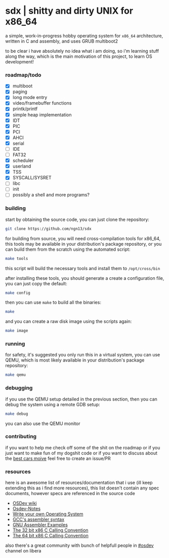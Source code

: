 # sdx | shitty and dirty UNIX for x86_64
a simple, work-in-progress hobby operating system for `x86_64` architecture, written in C and assembly,
and uses GRUB multiboot2

to be clear i have absolutely no idea what i am doing, so i'm learning stuff along the way, which is the
main motivation of this project, to learn OS development!

### roadmap/todo
- [x] multiboot
- [x] paging
- [x] long mode entry
- [x] video/framebuffer functions
- [x] printk/printf
- [x] simple heap implementation
- [x] IDT
- [x] PIC
- [x] PCI
- [X] AHCI
- [x] serial
- [ ] IDE
- [ ] FAT32
- [x] scheduler
- [x] userland
- [x] TSS
- [x] SYSCALL/SYSRET
- [ ] libc
- [ ] init
- [ ] possibly a shell and more programs?

### building
start by obtaining the source code, you can just clone the repository:
```bash
git clone https://github.com/ngn13/sdx
```

for building from source, you will need cross-compilation tools for x86_64, this tools may be available
in your distribution's package repository, or you can build them from the scratch using the automated script:
```bash
make tools
```
this script will build the necessary tools and install them to `/opt/cross/bin`

after installing these tools, you should generate a create a configuration file, you can just copy the default:
```bash
make config
```

then you can use `make` to build all the binaries:
```bash
make
```

and you can create a raw disk image using the scripts again:
```bash
make image
```

### running
for safety, it's suggested you only run this in a virtual system, you can use QEMU, which is most likely available in your
distribution's package repository:
```bash
make qemu
```

### debugging
if you use the QEMU setup detailed in the previous section, then you can debug the system using a remote GDB setup:
```bash
make debug
```
you can also use the QEMU monitor

### contributing
if you want to help me check off some of the shit on the roadmap or if you just want to make fun of my dogshit code or
if you want to discuss about the [best cars moive](kernel/main.c) feel free to create an issue/PR

### resources
here is an awesome list of resources/documentation that i use (ill keep extending this as i find more resources),
this list doesn't contain any spec documents, however specs are referenced in the source code

- [OSDev wiki](https://wiki.osdev.org/)
- [Osdev-Notes](https://github.com/dreamportdev/Osdev-Notes)
- [Write your own Operating System](https://www.youtube.com/playlist?list=PLHh55M_Kq4OApWScZyPl5HhgsTJS9MZ6M)
- [GCC's assembler syntax](https://www.felixcloutier.com/documents/gcc-asm.html)
- [GNU Assembler Examples](https://cs.lmu.edu/~ray/notes/gasexamples/)
- [The 32 bit x86 C Calling Convention](https://aaronbloomfield.github.io/pdr/book/x86-32bit-ccc-chapter.pdf)
- [The 64 bit x86 C Calling Convention](https://aaronbloomfield.github.io/pdr/book/x86-64bit-ccc-chapter.pdf)

also there's a great community with bunch of helpfull people in [#osdev](ircs://irc.libera.chat/#osdev) channel on libera
